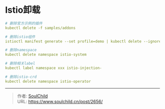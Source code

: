 # Istio卸载

<!--more-->
```yaml
# 删除官方示例的插件
kubectl delete -f samples/addons

# 删除istio组件
istioctl manifest generate --set profile=demo | kubectl delete --ignore-not-found=true -f -

# 删除namespace
kubectl delete namespace istio-system

# 删除相关label
kubectl label namespace xxx istio-injection-

# 删除istio-crd
kubectl delete namespace istio-operator
```



---

> 作者: [SoulChild](https://www.soulchild.cn)  
> URL: https://www.soulchild.cn/post/2656/  

